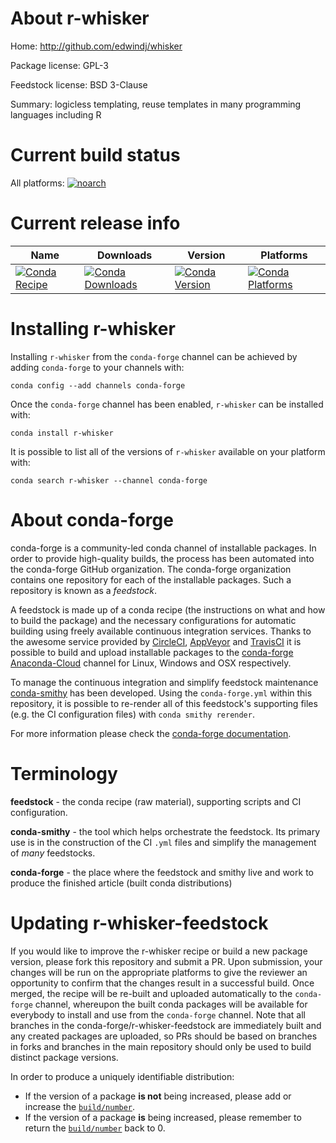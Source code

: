 About r-whisker
===============

Home: http://github.com/edwindj/whisker

Package license: GPL-3

Feedstock license: BSD 3-Clause

Summary: logicless templating, reuse templates in many programming languages including R



Current build status
====================

All platforms:
[![noarch](https://img.shields.io/circleci/project/github/conda-forge/r-whisker-feedstock/master.svg?label=noarch)](https://circleci.com/gh/conda-forge/r-whisker-feedstock)

Current release info
====================

| Name | Downloads | Version | Platforms |
| --- | --- | --- | --- |
| [![Conda Recipe](https://img.shields.io/badge/recipe-r--whisker-green.svg)](https://anaconda.org/conda-forge/r-whisker) | [![Conda Downloads](https://img.shields.io/conda/dn/conda-forge/r-whisker.svg)](https://anaconda.org/conda-forge/r-whisker) | [![Conda Version](https://img.shields.io/conda/vn/conda-forge/r-whisker.svg)](https://anaconda.org/conda-forge/r-whisker) | [![Conda Platforms](https://img.shields.io/conda/pn/conda-forge/r-whisker.svg)](https://anaconda.org/conda-forge/r-whisker) |

Installing r-whisker
====================

Installing `r-whisker` from the `conda-forge` channel can be achieved by adding `conda-forge` to your channels with:

```
conda config --add channels conda-forge
```

Once the `conda-forge` channel has been enabled, `r-whisker` can be installed with:

```
conda install r-whisker
```

It is possible to list all of the versions of `r-whisker` available on your platform with:

```
conda search r-whisker --channel conda-forge
```


About conda-forge
=================

conda-forge is a community-led conda channel of installable packages.
In order to provide high-quality builds, the process has been automated into the
conda-forge GitHub organization. The conda-forge organization contains one repository
for each of the installable packages. Such a repository is known as a *feedstock*.

A feedstock is made up of a conda recipe (the instructions on what and how to build
the package) and the necessary configurations for automatic building using freely
available continuous integration services. Thanks to the awesome service provided by
[CircleCI](https://circleci.com/), [AppVeyor](https://www.appveyor.com/)
and [TravisCI](https://travis-ci.org/) it is possible to build and upload installable
packages to the [conda-forge](https://anaconda.org/conda-forge)
[Anaconda-Cloud](https://anaconda.org/) channel for Linux, Windows and OSX respectively.

To manage the continuous integration and simplify feedstock maintenance
[conda-smithy](https://github.com/conda-forge/conda-smithy) has been developed.
Using the ``conda-forge.yml`` within this repository, it is possible to re-render all of
this feedstock's supporting files (e.g. the CI configuration files) with ``conda smithy rerender``.

For more information please check the [conda-forge documentation](https://conda-forge.org/docs/).

Terminology
===========

**feedstock** - the conda recipe (raw material), supporting scripts and CI configuration.

**conda-smithy** - the tool which helps orchestrate the feedstock.
                   Its primary use is in the construction of the CI ``.yml`` files
                   and simplify the management of *many* feedstocks.

**conda-forge** - the place where the feedstock and smithy live and work to
                  produce the finished article (built conda distributions)


Updating r-whisker-feedstock
============================

If you would like to improve the r-whisker recipe or build a new
package version, please fork this repository and submit a PR. Upon submission,
your changes will be run on the appropriate platforms to give the reviewer an
opportunity to confirm that the changes result in a successful build. Once
merged, the recipe will be re-built and uploaded automatically to the
`conda-forge` channel, whereupon the built conda packages will be available for
everybody to install and use from the `conda-forge` channel.
Note that all branches in the conda-forge/r-whisker-feedstock are
immediately built and any created packages are uploaded, so PRs should be based
on branches in forks and branches in the main repository should only be used to
build distinct package versions.

In order to produce a uniquely identifiable distribution:
 * If the version of a package **is not** being increased, please add or increase
   the [``build/number``](https://conda.io/docs/user-guide/tasks/build-packages/define-metadata.html#build-number-and-string).
 * If the version of a package **is** being increased, please remember to return
   the [``build/number``](https://conda.io/docs/user-guide/tasks/build-packages/define-metadata.html#build-number-and-string)
   back to 0.
